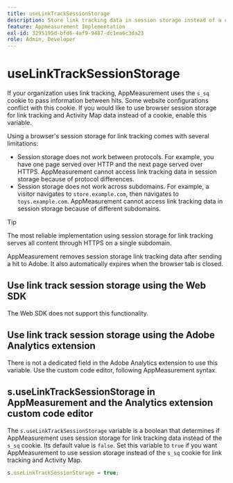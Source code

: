 ```yaml
---
title: useLinkTrackSessionStorage
description: Store link tracking data in session storage instead of a cookie.
feature: Appmeasurement Implementation
exl-id: 3295195d-bfd6-4af9-9487-dc1ea6c3da23
role: Admin, Developer
---
```

# useLinkTrackSessionStorage

If your organization uses link tracking, AppMeasurement uses the `s_sq` cookie to pass information between hits. Some website configurations conflict with this cookie. If you would like to use browser session storage for link tracking and Activity Map data instead of a cookie, enable this variable.

Using a browser's session storage for link tracking comes with several limitations:

* Session storage does not work between protocols. For example, you have one page served over HTTP and the next page served over HTTPS. AppMeasurement cannot access link tracking data in session storage because of protocol differences.
* Session storage does not work across subdomains. For example, a visitor navigates to `store.example.com`, then navigates to `toys.example.com`. AppMeasurement cannot access link tracking data in session storage because of different subdomains.

>[!TIP]
>
>The most reliable implementation using session storage for link tracking serves all content through HTTPS on a single subdomain.

AppMeasurement removes session storage link tracking data after sending a hit to Adobe. It also automatically expires when the browser tab is closed.

## Use link track session storage using the Web SDK

The Web SDK does not support this functionality.

## Use link track session storage using the Adobe Analytics extension

There is not a dedicated field in the Adobe Analytics extension to use this variable. Use the custom code editor, following AppMeasurement syntax.

## s.useLinkTrackSessionStorage in AppMeasurement and the Analytics extension custom code editor

The `s.useLinkTrackSessionStorage` variable is a boolean that determines if AppMeasurement uses session storage for link tracking data instead of the `s_sq` cookie. Its default value is `false`. Set this variable to `true` if you want AppMeasurement to use session storage instead of the `s_sq` cookie for link tracking and Activity Map.

```js
s.useLinkTrackSessionStorage = true;
```
